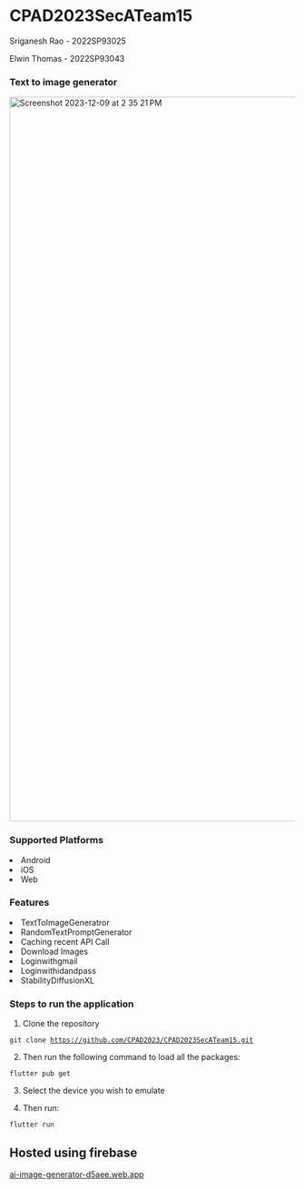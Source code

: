 # CPAD2023SecATeam15

Sriganesh Rao - 2022SP93025

Elwin Thomas - 2022SP93043

### Text to image generator

<img width="1277" alt="Screenshot 2023-12-09 at 2 35 21 PM" src="https://github.com/CPAD2023/CPAD2023SecATeam15/assets/127108278/d7607ed7-afff-414d-af12-d0ab23c2c125">


### Supported Platforms
<li>Android</li>
<li>iOS</li>
<li>Web</li>

### Features

<li>TextToImageGeneratror</li>

<li>RandomTextPromptGenerator</li>

<li>Caching recent API Call</li>

<li>Download Images</li>

<li>Loginwithgmail</li>

<li>Loginwithidandpass</li>

<li>StabilityDiffusionXL</li>

### Steps to run the application

1. Clone the repository
   
<code>git clone https://github.com/CPAD2023/CPAD2023SecATeam15.git</code>

2. Then run the following command to load all the packages:

<code>flutter pub get</code>

3. Select the device you wish to emulate

4. Then run:

<code>flutter run</code>





Hosted using firebase 
--
<a href="https://ai-image-generator-d5aee.web.app">ai-image-generator-d5aee.web.app</a>
